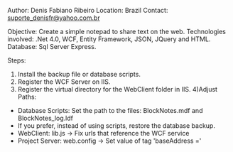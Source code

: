 
Author: Denis Fabiano Ribeiro
Location: Brazil
Contact: suporte_denisfr@yahoo.com.br

Objective: Create a simple notepad to share text on the web.
Technologies involved: .Net 4.0, WCF, Entity Framework, JSON, JQuery and HTML.
Database: Sql Server Express.

Steps:
1) Install the backup file or database scripts.
2) Register the WCF Server on IIS.
3) Register the virtual directory for the WebClient folder in IIS.
4)Adjust Paths:
- Database Scripts: Set the path to the files: BlockNotes.mdf and BlockNotes_log.ldf
- If you prefer, instead of using scripts, restore the database backup.
- WebClient: lib.js -> Fix urls that reference the WCF service
- Project Server: web.config -> Set value of tag 'baseAddress ='



